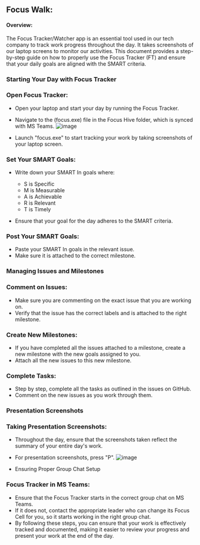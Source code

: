 ## Focus Walk:
#### Overview:

The Focus Tracker/Watcher app is an essential tool used in our tech company to track work progress throughout the day. It takes screenshots of our laptop screens to monitor our 
activities. This document provides a step-by-step guide on how to properly use the Focus Tracker (FT) and ensure that your daily goals are aligned with the SMART criteria.

### Starting Your Day with Focus Tracker
### Open Focus Tracker:

* Open your laptop and start your day by running the Focus Tracker.
* Navigate to the (focus.exe) file in the Focus Hive folder, which is synced with MS Teams.
![image](https://github.com/user-attachments/assets/929c896e-7153-477b-b803-75feb11fe652)

* Launch "focus.exe" to start tracking your work by taking screenshots of your laptop screen.

### Set Your SMART Goals:

* Write down your SMART In goals where:
    * S is Specific
    * M is Measurable
    * A is Achievable
    * R is Relevant
    * T is Timely

* Ensure that your goal for the day adheres to the SMART criteria.

### Post Your SMART Goals:

* Paste your SMART In goals in the relevant issue.
* Make sure it is attached to the correct milestone.

### Managing Issues and Milestones
### Comment on Issues:

* Make sure you are commenting on the exact issue that you are working on.
* Verify that the issue has the correct labels and is attached to the right milestone.

### Create New Milestones:

* If you have completed all the issues attached to a milestone, create a new milestone with the new goals assigned to you.
* Attach all the new issues to this new milestone.

### Complete Tasks:

* Step by step, complete all the tasks as outlined in the issues on GitHub.
* Comment on the new issues as you work through them.

### Presentation Screenshots
### Taking Presentation Screenshots:

* Throughout the day, ensure that the screenshots taken reflect the summary of your entire day's work.
* For presentation screenshots, press "P".
![image](https://github.com/user-attachments/assets/0b9d680d-9820-4b9f-ae41-a147c71cafdd)

* Ensuring Proper Group Chat Setup

### Focus Tracker in MS Teams:

* Ensure that the Focus Tracker starts in the correct group chat on MS Teams.
* If it does not, contact the appropriate leader who can change its Focus Cell for you, so it starts working in the right group chat.
* By following these steps, you can ensure that your work is effectively tracked and documented, making it easier to review your progress and present your work at the end of the day.
